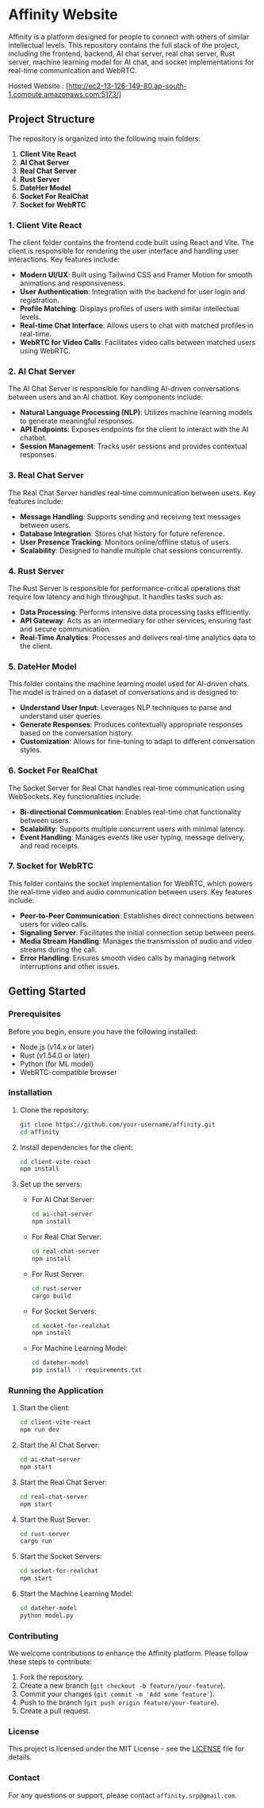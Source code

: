 


# Affinity Website

Affinity is a platform designed for people to connect with others of similar intellectual levels. This repository contains the full stack of the project, including the frontend, backend, AI chat server, real chat server, Rust server, machine learning model for AI chat, and socket implementations for real-time communication and WebRTC.

Hosted Website : [http://ec2-13-126-149-80.ap-south-1.compute.amazonaws.com:5173/]

## Project Structure

The repository is organized into the following main folders:

1. **Client Vite React**
2. **AI Chat Server**
3. **Real Chat Server**
4. **Rust Server**
5. **DateHer Model**
6. **Socket For RealChat**
7. **Socket for WebRTC**

### 1. Client Vite React

The client folder contains the frontend code built using React and Vite. The client is responsible for rendering the user interface and handling user interactions. Key features include:

- **Modern UI/UX**: Built using Tailwind CSS and Framer Motion for smooth animations and responsiveness.
- **User Authentication**: Integration with the backend for user login and registration.
- **Profile Matching**: Displays profiles of users with similar intellectual levels.
- **Real-time Chat Interface**: Allows users to chat with matched profiles in real-time.
- **WebRTC for Video Calls**: Facilitates video calls between matched users using WebRTC.

### 2. AI Chat Server

The AI Chat Server is responsible for handling AI-driven conversations between users and an AI chatbot. Key components include:

- **Natural Language Processing (NLP)**: Utilizes machine learning models to generate meaningful responses.
- **API Endpoints**: Exposes endpoints for the client to interact with the AI chatbot.
- **Session Management**: Tracks user sessions and provides contextual responses.

### 3. Real Chat Server

The Real Chat Server handles real-time communication between users. Key features include:

- **Message Handling**: Supports sending and receiving text messages between users.
- **Database Integration**: Stores chat history for future reference.
- **User Presence Tracking**: Monitors online/offline status of users.
- **Scalability**: Designed to handle multiple chat sessions concurrently.

### 4. Rust Server

The Rust Server is responsible for performance-critical operations that require low latency and high throughput. It handles tasks such as:

- **Data Processing**: Performs intensive data processing tasks efficiently.
- **API Gateway**: Acts as an intermediary for other services, ensuring fast and secure communication.
- **Real-Time Analytics**: Processes and delivers real-time analytics data to the client.

### 5. DateHer Model

This folder contains the machine learning model used for AI-driven chats. The model is trained on a dataset of conversations and is designed to:

- **Understand User Input**: Leverages NLP techniques to parse and understand user queries.
- **Generate Responses**: Produces contextually appropriate responses based on the conversation history.
- **Customization**: Allows for fine-tuning to adapt to different conversation styles.

### 6. Socket For RealChat

The Socket Server for Real Chat handles real-time communication using WebSockets. Key functionalities include:

- **Bi-directional Communication**: Enables real-time chat functionality between users.
- **Scalability**: Supports multiple concurrent users with minimal latency.
- **Event Handling**: Manages events like user typing, message delivery, and read receipts.

### 7. Socket for WebRTC

This folder contains the socket implementation for WebRTC, which powers the real-time video and audio communication between users. Key features include:

- **Peer-to-Peer Communication**: Establishes direct connections between users for video calls.
- **Signaling Server**: Facilitates the initial connection setup between peers.
- **Media Stream Handling**: Manages the transmission of audio and video streams during the call.
- **Error Handling**: Ensures smooth video calls by managing network interruptions and other issues.

## Getting Started

### Prerequisites

Before you begin, ensure you have the following installed:

- Node.js (v14.x or later)
- Rust (v1.54.0 or later)
- Python (for ML model)
- WebRTC-compatible browser

### Installation

1. Clone the repository:
   ```bash
   git clone https://github.com/your-username/affinity.git
   cd affinity
   ```

2. Install dependencies for the client:
   ```bash
   cd client-vite-react
   npm install
   ```

3. Set up the servers:
   - For AI Chat Server:
     ```bash
     cd ai-chat-server
     npm install
     ```
   - For Real Chat Server:
     ```bash
     cd real-chat-server
     npm install
     ```
   - For Rust Server:
     ```bash
     cd rust-server
     cargo build
     ```
   - For Socket Servers:
     ```bash
     cd socket-for-realchat
     npm install
     ```
   - For Machine Learning Model:
     ```bash
     cd dateher-model
     pip install -r requirements.txt
     ```

### Running the Application

1. Start the client:
   ```bash
   cd client-vite-react
   npm run dev
   ```

2. Start the AI Chat Server:
   ```bash
   cd ai-chat-server
   npm start
   ```

3. Start the Real Chat Server:
   ```bash
   cd real-chat-server
   npm start
   ```

4. Start the Rust Server:
   ```bash
   cd rust-server
   cargo run
   ```

5. Start the Socket Servers:
   ```bash
   cd socket-for-realchat
   npm start
   ```

6. Start the Machine Learning Model:
   ```bash
   cd dateher-model
   python model.py
   ```

### Contributing

We welcome contributions to enhance the Affinity platform. Please follow these steps to contribute:

1. Fork the repository.
2. Create a new branch (`git checkout -b feature/your-feature`).
3. Commit your changes (`git commit -m 'Add some feature'`).
4. Push to the branch (`git push origin feature/your-feature`).
5. Create a pull request.

### License

This project is licensed under the MIT License - see the [LICENSE](LICENSE) file for details.

### Contact

For any questions or support, please contact `affinity.srp@gmail.com`.
```
